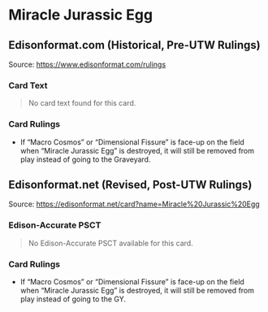# Miracle Jurassic Egg

## Edisonformat.com (Historical, Pre-UTW Rulings)

Source: https://www.edisonformat.com/rulings

### Card Text

> No card text found for this card.

### Card Rulings

*   If “Macro Cosmos” or “Dimensional Fissure” is face-up on the field when “Miracle Jurassic Egg” is destroyed, it will still be removed from play instead of going to the Graveyard.

## Edisonformat.net (Revised, Post-UTW Rulings)

Source: https://edisonformat.net/card?name=Miracle%20Jurassic%20Egg

### Edison-Accurate PSCT

> No Edison-Accurate PSCT available for this card.

### Card Rulings

*   If “Macro Cosmos” or “Dimensional Fissure” is face-up on the field when “Miracle Jurassic Egg” is destroyed, it will still be removed from play instead of going to the GY.
            